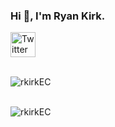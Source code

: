 ### Hi 👋, I'm Ryan Kirk.

<!--
**rkirkEC/rkirkEC** is a ✨ _special_ ✨ repository because its `README.md` (this file) appears on your GitHub profile.

Here are some ideas to get you started:

- 🔭 I’m currently working on ...
- 🌱 I’m currently learning ...
- 👯 I’m looking to collaborate on ...
- 🤔 I’m looking for help with ...
- 💬 Ask me about ...
- 📫 How to reach me: ...
- 😄 Pronouns: ...
- ⚡ Fun fact: ...
-->
<a href="https://twitter.com/ful1e5">
    <img src="https://imgur.com/6UKZXAM.png" width="40" height="40" alt="Twitter">
  </a><br /><br />
<p><img align="left" src="https://github-readme-stats.vercel.app/api/top-langs?username=rkirkEC&show_icons=true&locale=en&layout=compact" alt="rkirkEC" /></p><br /><br />

<p>&nbsp;<img align="left" src="https://github-readme-stats.vercel.app/api?username=rkirkEC&show_icons=true&locale=en" alt="rkirkEC" /></p>
